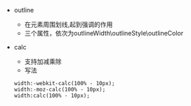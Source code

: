 * outline
    - 在元素周围划线,起到强调的作用
    - 三个属性，依次为outlineWidth\outlineStyle\outlineColor
* calc
    - 支持加减乘除
    - 写法
    
    ```
    width:-webkit-calc(100% - 10px);
    width:-moz-calc(100% - 10px);
    width:calc(100% - 10px);
    ```